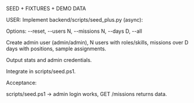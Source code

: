 SEED + FIXTURES + DEMO DATA

USER:
Implement backend/scripts/seed_plus.py (async):

Options: --reset, --users N, --missions N, --days D, --all

Create admin user (admin/admin), N users with roles/skills, missions over D days with positions, sample assignments.

Output stats and admin credentials.

Integrate in scripts/seed.ps1.

Acceptance:

scripts/seed.ps1 -> admin login works, GET /missions returns data.

